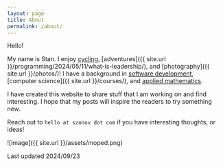 ```yaml
---
layout: page
title: About
permalink: /about/
---
```


Hello!

My name is Stan. I enjoy [cycling](https://twotired.ca/), [adventures]({{ site.url }}/programming/2024/05/11/what-is-leadership/), and [photography]({{ site.url }}/photos/)! I have a background in [software development](https://www.linkedin.com/in/stanzonov/), [computer science]({{ site.url }}/courses/), and [applied mathematics](https://uwspace.uwaterloo.ca/handle/10012/14740).

I have created this website to share stuff that I am working on and find interesting. I hope that my posts will inspire the readers to try something new.

 Reach out to `hello at szonov dot com` if you have interesting thoughts, or ideas!

![image]({{ site.url }}/assets/moped.png)

Last updated 2024/09/23
